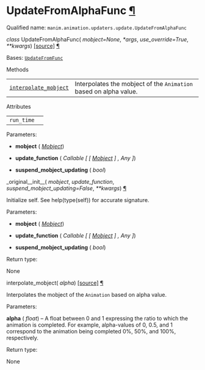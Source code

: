 # UpdateFromAlphaFunc [¶](https://docs.manim.community/en/stable/reference/manim.animation.updaters.update.UpdateFromAlphaFunc.html\#updatefromalphafunc "Link to this heading")

Qualified name: `manim.animation.updaters.update.UpdateFromAlphaFunc`

_class_ UpdateFromAlphaFunc( _mobject=None_, _\*args_, _use\_override=True_, _\*\*kwargs_) [\[source\]](https://docs.manim.community/en/stable/_modules/manim/animation/updaters/update.html#UpdateFromAlphaFunc) [¶](https://docs.manim.community/en/stable/reference/manim.animation.updaters.update.UpdateFromAlphaFunc.html#manim.animation.updaters.update.UpdateFromAlphaFunc "Link to this definition")

Bases: [`UpdateFromFunc`](https://docs.manim.community/en/stable/reference/manim.animation.updaters.update.UpdateFromFunc.html#manim.animation.updaters.update.UpdateFromFunc "manim.animation.updaters.update.UpdateFromFunc")

Methods

|     |     |
| --- | --- |
| [`interpolate_mobject`](https://docs.manim.community/en/stable/reference/manim.animation.updaters.update.UpdateFromAlphaFunc.html#manim.animation.updaters.update.UpdateFromAlphaFunc.interpolate_mobject "manim.animation.updaters.update.UpdateFromAlphaFunc.interpolate_mobject") | Interpolates the mobject of the `Animation` based on alpha value. |

Attributes

|     |     |
| --- | --- |
| `run_time` |  |

Parameters:

- **mobject** ( [_Mobject_](https://docs.manim.community/en/stable/reference/manim.mobject.mobject.Mobject.html#manim.mobject.mobject.Mobject "manim.mobject.mobject.Mobject"))

- **update\_function** ( _Callable_ _\[_ _\[_ [_Mobject_](https://docs.manim.community/en/stable/reference/manim.mobject.mobject.Mobject.html#manim.mobject.mobject.Mobject "manim.mobject.mobject.Mobject") _\]_ _,_ _Any_ _\]_)

- **suspend\_mobject\_updating** ( _bool_)


\_original\_\_init\_\_( _mobject_, _update\_function_, _suspend\_mobject\_updating=False_, _\*\*kwargs_) [¶](https://docs.manim.community/en/stable/reference/manim.animation.updaters.update.UpdateFromAlphaFunc.html#manim.animation.updaters.update.UpdateFromAlphaFunc._original__init__ "Link to this definition")

Initialize self. See help(type(self)) for accurate signature.

Parameters:

- **mobject** ( [_Mobject_](https://docs.manim.community/en/stable/reference/manim.mobject.mobject.Mobject.html#manim.mobject.mobject.Mobject "manim.mobject.mobject.Mobject"))

- **update\_function** ( _Callable_ _\[_ _\[_ [_Mobject_](https://docs.manim.community/en/stable/reference/manim.mobject.mobject.Mobject.html#manim.mobject.mobject.Mobject "manim.mobject.mobject.Mobject") _\]_ _,_ _Any_ _\]_)

- **suspend\_mobject\_updating** ( _bool_)


Return type:

None

interpolate\_mobject( _alpha_) [\[source\]](https://docs.manim.community/en/stable/_modules/manim/animation/updaters/update.html#UpdateFromAlphaFunc.interpolate_mobject) [¶](https://docs.manim.community/en/stable/reference/manim.animation.updaters.update.UpdateFromAlphaFunc.html#manim.animation.updaters.update.UpdateFromAlphaFunc.interpolate_mobject "Link to this definition")

Interpolates the mobject of the `Animation` based on alpha value.

Parameters:

**alpha** ( _float_) – A float between 0 and 1 expressing the ratio to which the animation
is completed. For example, alpha-values of 0, 0.5, and 1 correspond
to the animation being completed 0%, 50%, and 100%, respectively.

Return type:

None